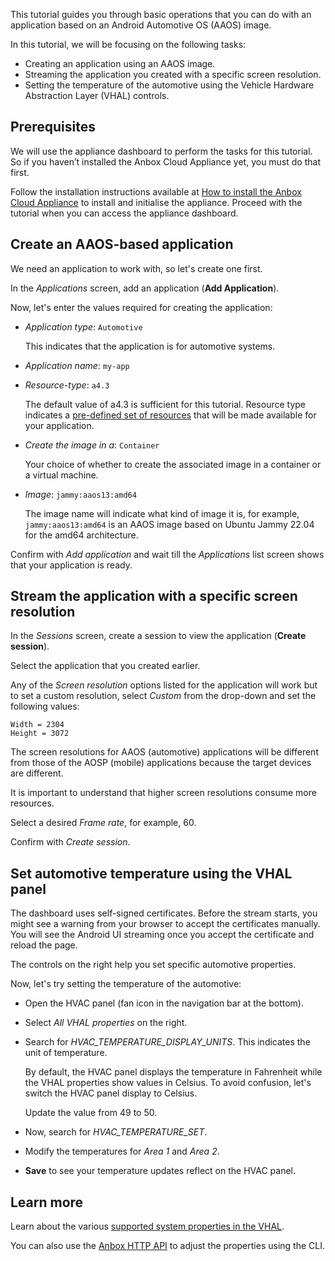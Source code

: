 This tutorial guides you through basic operations that you can do with an application based on an Android Automotive OS (AAOS) image. 

In this tutorial, we will be focusing on the following tasks:
- Creating an application using an AAOS image.
- Streaming the application you created with a specific screen resolution.
- Setting the temperature of the automotive using the Vehicle Hardware Abstraction Layer (VHAL) controls.

## Prerequisites
We will use the appliance dashboard to perform the tasks for this tutorial. So if you haven’t installed the Anbox Cloud Appliance yet, you must do that first.

Follow the installation instructions available at [How to install the Anbox Cloud Appliance](https://discourse.ubuntu.com/t/22681) to install and initialise the appliance. Proceed with the tutorial when you can access the appliance dashboard.

## Create an AAOS-based application

We need an application to work with, so let's create one first.

In the *Applications* screen, add an application (**Add Application**).

Now, let's enter the values required for creating the application:
- *Application type*: `Automotive`

    This indicates that the application is for automotive systems.
- *Application name*: `my-app`
- *Resource-type*: `a4.3`

    The default value of a4.3 is sufficient for this tutorial. Resource type indicates a [pre-defined set of resources](https://discourse.ubuntu.com/t/application-manifest/24197#instance-type-1) that will be made available for your application.
- *Create the image in a*: `Container`

    Your choice of whether to create the associated image in a container or a virtual machine.
- *Image*: `jammy:aaos13:amd64`

    The image name will indicate what kind of image it is, for example, `jammy:aaos13:amd64` is an AAOS image based on Ubuntu Jammy 22.04 for the amd64 architecture.

Confirm with *Add application* and wait till the *Applications* list screen shows that your application is ready.

## Stream the application with a specific screen resolution

In the *Sessions* screen, create a session to view the application (**Create session**).

Select the application that you created earlier.

Any of the *Screen resolution* options listed for the application will work but to set a custom resolution, select *Custom* from the drop-down and set the following values:
```
Width = 2304
Height = 3072
```
The screen resolutions for AAOS (automotive) applications will be different from those of the AOSP (mobile) applications because the target devices are different.

It is important to understand that higher screen resolutions consume more resources.

Select a desired *Frame rate*, for example, 60.

Confirm with *Create session*.

## Set automotive temperature using the VHAL panel

The dashboard uses self-signed certificates. Before the stream starts, you might see a warning from your browser to accept the certificates manually. You will see the Android UI streaming once you accept the certificate and reload the page.

The controls on the right help you set specific automotive properties.

Now, let's try setting the temperature of the automotive:

- Open the HVAC panel (fan icon in the navigation bar at the bottom).
- Select *All VHAL properties* on the right.
- Search for *HVAC_TEMPERATURE_DISPLAY_UNITS*. This indicates the unit of temperature.

    By default, the HVAC panel displays the temperature in Fahrenheit while the VHAL properties show values in Celsius. To avoid confusion, let's switch the HVAC panel display to Celsius.

    Update the value from 49 to 50.
- Now, search for *HVAC_TEMPERATURE_SET*.
- Modify the temperatures for *Area 1* and *Area 2*.
- **Save** to see your temperature updates reflect on the HVAC panel.

## Learn more

Learn about the various [supported system properties in the VHAL](https://source.android.com/docs/automotive/vhal/system-properties).

You can also use the [Anbox HTTP API](https://discourse.ubuntu.com/t/anbox-http-api/17819#heading--10vhal) to adjust the properties using the CLI.
